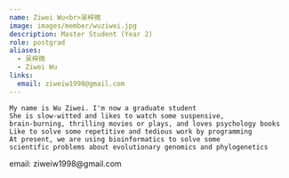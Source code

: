 ```yaml
---
name: Ziwei Wu<br>吴梓微
image: images/member/wuziwei.jpg
description: Master Student (Year 2)
role: postgrad
aliases:
  - 吴梓微
  - Ziwei Wu
links:
  email: ziweiw1998@gmail.com
---
```


    My name is Wu Ziwei. I'm now a graduate student
    She is slow-witted and likes to watch some suspensive,
    brain-burning, thrilling movies or plays, and loves psychology books
    Like to solve some repetitive and tedious work by programming
    At present, we are using bioinformatics to solve some
    scientific problems about evolutionary genomics and phylogenetics
<centre>
email: ziweiw1998@gmail.com
</centre>
